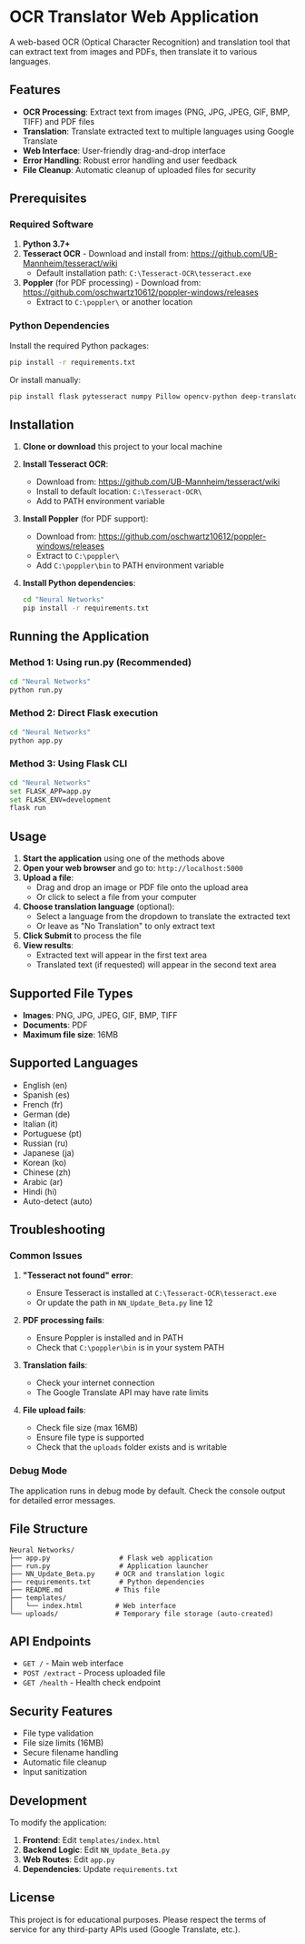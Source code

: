 # OCR Translator Web Application

A web-based OCR (Optical Character Recognition) and translation tool that can extract text from images and PDFs, then translate it to various languages.

## Features

- **OCR Processing**: Extract text from images (PNG, JPG, JPEG, GIF, BMP, TIFF) and PDF files
- **Translation**: Translate extracted text to multiple languages using Google Translate
- **Web Interface**: User-friendly drag-and-drop interface
- **Error Handling**: Robust error handling and user feedback
- **File Cleanup**: Automatic cleanup of uploaded files for security

## Prerequisites

### Required Software

1. **Python 3.7+**
2. **Tesseract OCR** - Download and install from: https://github.com/UB-Mannheim/tesseract/wiki
   - Default installation path: `C:\Tesseract-OCR\tesseract.exe`
3. **Poppler** (for PDF processing) - Download from: https://github.com/oschwartz10612/poppler-windows/releases
   - Extract to `C:\poppler\` or another location

### Python Dependencies

Install the required Python packages:

```bash
pip install -r requirements.txt
```

Or install manually:

```bash
pip install flask pytesseract numpy Pillow opencv-python deep-translator pdf2image Werkzeug
```

## Installation

1. **Clone or download** this project to your local machine
2. **Install Tesseract OCR**:
   - Download from: https://github.com/UB-Mannheim/tesseract/wiki
   - Install to default location: `C:\Tesseract-OCR\`
   - Add to PATH environment variable

3. **Install Poppler** (for PDF support):
   - Download from: https://github.com/oschwartz10612/poppler-windows/releases
   - Extract to `C:\poppler\`
   - Add `C:\poppler\bin` to PATH environment variable

4. **Install Python dependencies**:
   ```bash
   cd "Neural Networks"
   pip install -r requirements.txt
   ```

## Running the Application

### Method 1: Using run.py (Recommended)
```bash
cd "Neural Networks"
python run.py
```

### Method 2: Direct Flask execution
```bash
cd "Neural Networks"
python app.py
```

### Method 3: Using Flask CLI
```bash
cd "Neural Networks"
set FLASK_APP=app.py
set FLASK_ENV=development
flask run
```

## Usage

1. **Start the application** using one of the methods above
2. **Open your web browser** and go to: `http://localhost:5000`
3. **Upload a file**:
   - Drag and drop an image or PDF file onto the upload area
   - Or click to select a file from your computer
4. **Choose translation language** (optional):
   - Select a language from the dropdown to translate the extracted text
   - Or leave as "No Translation" to only extract text
5. **Click Submit** to process the file
6. **View results**:
   - Extracted text will appear in the first text area
   - Translated text (if requested) will appear in the second text area

## Supported File Types

- **Images**: PNG, JPG, JPEG, GIF, BMP, TIFF
- **Documents**: PDF
- **Maximum file size**: 16MB

## Supported Languages

- English (en)
- Spanish (es)
- French (fr)
- German (de)
- Italian (it)
- Portuguese (pt)
- Russian (ru)
- Japanese (ja)
- Korean (ko)
- Chinese (zh)
- Arabic (ar)
- Hindi (hi)
- Auto-detect (auto)

## Troubleshooting

### Common Issues

1. **"Tesseract not found" error**:
   - Ensure Tesseract is installed at `C:\Tesseract-OCR\tesseract.exe`
   - Or update the path in `NN_Update_Beta.py` line 12

2. **PDF processing fails**:
   - Ensure Poppler is installed and in PATH
   - Check that `C:\poppler\bin` is in your system PATH

3. **Translation fails**:
   - Check your internet connection
   - The Google Translate API may have rate limits

4. **File upload fails**:
   - Check file size (max 16MB)
   - Ensure file type is supported
   - Check that the `uploads` folder exists and is writable

### Debug Mode

The application runs in debug mode by default. Check the console output for detailed error messages.

## File Structure

```
Neural Networks/
├── app.py                 # Flask web application
├── run.py                 # Application launcher
├── NN_Update_Beta.py     # OCR and translation logic
├── requirements.txt       # Python dependencies
├── README.md             # This file
├── templates/
│   └── index.html        # Web interface
└── uploads/              # Temporary file storage (auto-created)
```

## API Endpoints

- `GET /` - Main web interface
- `POST /extract` - Process uploaded file
- `GET /health` - Health check endpoint

## Security Features

- File type validation
- File size limits (16MB)
- Secure filename handling
- Automatic file cleanup
- Input sanitization

## Development

To modify the application:

1. **Frontend**: Edit `templates/index.html`
2. **Backend Logic**: Edit `NN_Update_Beta.py`
3. **Web Routes**: Edit `app.py`
4. **Dependencies**: Update `requirements.txt`

## License

This project is for educational purposes. Please respect the terms of service for any third-party APIs used (Google Translate, etc.). 
